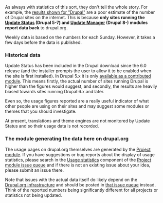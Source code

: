 As always with statistics of this sort, they don't tell the whole story. For example, the [results shown for "Drupal"](/project/usage/drupal) are a poor estimate of the number of Drupal sites on the internet. This is because **only sites running the [Update Status](/handbook/modules/update) (Drupal 5-7) and [Update Manager](https://www.drupal.org/docs/8/core/modules/update/overview) (Drupal 8-) modules report data back** to drupal.org.

Weekly data is based on the numbers for each Sunday. However, it takes a few days before the data is published.

### Historical data

Update Status has been included in the Drupal download since the 6.0 release (and the installer prompts the user to allow it to be enabled when the site is first installed). In Drupal 5.x it is only [available as a contributed module](/project/update%5Fstatus). This means firstly, the actual number of sites running Drupal is higher than the figures would suggest, and secondly, the results are heavily biased towards sites running Drupal 6.x and later.

Even so, the usage figures reported are a really useful indicator of what other people are using on their sites and may suggest some modules or themes that you should investigate.

At present, translations and theme engines are not monitored by Update Status and so their usage data is not recorded.

### The module generating the data here on drupal.org

The usage pages on drupal.org themselves are generated by the [Project module](/project/project). If you have suggestions or bug reports about the display of usage statistics, please search in the [Usage statistics](/project/issues/project?component=Usage+statistics) component of the [Project module issue queue](/project/issues/project) and if there is not an existing issue about your idea, please submit an issue there.

Note that issues with the actual data itself do likely depend on the [Drupal.org infrastructure](https://www.drupal.org/project/infrastructure "Project page on Drupal.org") and should be posted in [that issue queue](https://www.drupal.org/project/issues/infrastructure "Issues for Drupal.org infrastructure | Drupal.org") instead. Think of the reported numbers being significantly different for all projects or statistics not being updated.